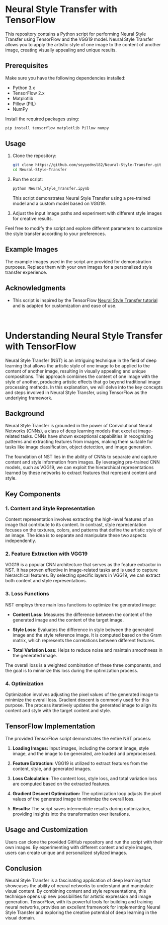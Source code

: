 # Neural Style Transfer with TensorFlow

This repository contains a Python script for performing Neural Style Transfer using TensorFlow and the VGG19 model. Neural Style Transfer allows you to apply the artistic style of one image to the content of another image, creating visually appealing and unique results.

## Prerequisites

Make sure you have the following dependencies installed:

- Python 3.x
- TensorFlow 2.x
- Matplotlib
- Pillow (PIL)
- NumPy

Install the required packages using:

```bash
pip install tensorflow matplotlib Pillow numpy
```

## Usage

1. Clone the repository:

   ```bash
   git clone https://github.com/seyyedmsl82/Neural-Style-Transfer.git
   cd Neural-Style-Transfer
   ```

2. Run the script:

   ```bash
   python Neural_Style_Transfer.ipynb
   ```

   This script demonstrates Neural Style Transfer using a pre-trained model and a custom model based on VGG19.

3. Adjust the input image paths and experiment with different style images for creative results.

Feel free to modify the script and explore different parameters to customize the style transfer according to your preferences.

## Example Images

The example images used in the script are provided for demonstration purposes. Replace them with your own images for a personalized style transfer experience.

## Acknowledgments

- This script is inspired by the TensorFlow [Neural Style Transfer tutorial](https://www.tensorflow.org/tutorials/generative/style_transfer) and is adapted for customization and ease of use.

<br>

# Understanding Neural Style Transfer with TensorFlow

Neural Style Transfer (NST) is an intriguing technique in the field of deep learning that allows the artistic style of one image to be applied to the content of another image, resulting in visually appealing and unique compositions. This approach combines the content of one image with the style of another, producing artistic effects that go beyond traditional image processing methods. In this explanation, we will delve into the key concepts and steps involved in Neural Style Transfer, using TensorFlow as the underlying framework.

## Background

Neural Style Transfer is grounded in the power of Convolutional Neural Networks (CNNs), a class of deep learning models that excel at image-related tasks. CNNs have shown exceptional capabilities in recognizing patterns and extracting features from images, making them suitable for tasks like image classification, object detection, and image generation.

The foundation of NST lies in the ability of CNNs to separate and capture content and style information from images. By leveraging pre-trained CNN models, such as VGG19, we can exploit the hierarchical representations learned by these networks to extract features that represent content and style.

## Key Components

### 1. Content and Style Representation

Content representation involves extracting the high-level features of an image that contribute to its content. In contrast, style representation focuses on the textures, colors, and patterns that define the artistic style of an image. The idea is to separate and manipulate these two aspects independently.

### 2. Feature Extraction with VGG19

VGG19 is a popular CNN architecture that serves as the feature extractor in NST. It has proven effective in image-related tasks and is used to capture hierarchical features. By selecting specific layers in VGG19, we can extract both content and style representations.

### 3. Loss Functions

NST employs three main loss functions to optimize the generated image:

- **Content Loss:** Measures the difference between the content of the generated image and the content of the target image.

- **Style Loss:** Evaluates the difference in style between the generated image and the style reference image. It is computed based on the Gram matrix, which represents the correlations between different features.

- **Total Variation Loss:** Helps to reduce noise and maintain smoothness in the generated image.

The overall loss is a weighted combination of these three components, and the goal is to minimize this loss during the optimization process.

### 4. Optimization

Optimization involves adjusting the pixel values of the generated image to minimize the overall loss. Gradient descent is commonly used for this purpose. The process iteratively updates the generated image to align its content and style with the target content and style.

## TensorFlow Implementation

The provided TensorFlow script demonstrates the entire NST process:

1. **Loading Images:** Input images, including the content image, style image, and the image to be generated, are loaded and preprocessed.

2. **Feature Extraction:** VGG19 is utilized to extract features from the content, style, and generated images.

3. **Loss Calculation:** The content loss, style loss, and total variation loss are computed based on the extracted features.

4. **Gradient Descent Optimization:** The optimization loop adjusts the pixel values of the generated image to minimize the overall loss.

5. **Results:** The script saves intermediate results during optimization, providing insights into the transformation over iterations.

## Usage and Customization

Users can clone the provided GitHub repository and run the script with their own images. By experimenting with different content and style images, users can create unique and personalized stylized images.

## Conclusion

Neural Style Transfer is a fascinating application of deep learning that showcases the ability of neural networks to understand and manipulate visual content. By combining content and style representations, this technique opens up new possibilities for artistic expression and image generation. TensorFlow, with its powerful tools for building and training neural networks, provides an excellent framework for implementing Neural Style Transfer and exploring the creative potential of deep learning in the visual domain.
